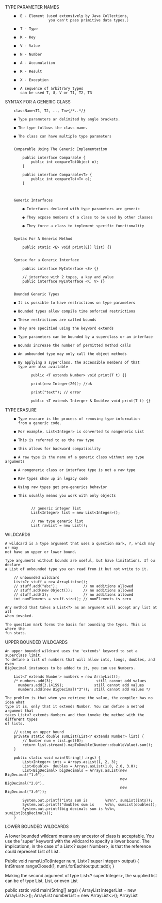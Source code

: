 TYPE PARAMETER NAMES

        ●  E - Element (used extensively by Java Collections,
                        you can't pass primitive data types.)

        ●  T - Type

        ●  K - Key

        ●  V - Value

        ●  N - Number

        ●  A - Accumulation

        ●  R - Result

        ●  X - Exception

        ●  A sequence of arbitrary types
           can be used T, U, V or T1, T2, T3



SYNTAX FOR A GENERIC CLASS

        className<T1, T2, .., Tn>{/*..*/}

        ● Type parameters ar delimited by angle brackets.

        ● The type follows the class name.

        ● The class can have multiple type parameters


        Comparable Using The Generic Implementation

            public interface Comparable {
                public int compareTo(Object o);
            }

            public interface Comparable<T> {
                public int compareTo(<T> o);
            }



        Generic Interfaces

            ● Interfaces declared with type parameters are generic

            ● They expose members of a class to be used by other classes

            ● They force a class to implement specific functionality


        Syntax For A Generic Method

            public static <E> void print(E[] list) {}


        Syntax for a Generic Interface

            public interface MyInterface <E> {}

            // interface with 2 types, a key and value
            public interface MyInterface <K, V> {}


        Bounded Generic Types

        ● It is possible to have restrictions on type parameters

        ● Bounded types allow compile time onforced restrictions

        ● These restrictions are called bounds

        ● They are specitied using the keyword extends

        ● Type parameters can be bounded by a superclass or an interface

        ● Bounds increase the number of permitted method calls

        ● An unbounded type may only call the object methods

        ● By applying a syperclass, the accessible members of that
          type are also available

                public <T extends Number> void print(T t) {}

                print(new Integer(20)); //ok

                print("text"); // error

                public <T extends Interger & Double> void print(T t) {}

TYPE ERASURE

        ● Type erasure is the process of removing type information
          from a generic code.

        ● For example, List<Integer> is converted to nongeneric List

        ● This is referred to as the raw type

        ● this allows for backward compatibility

        ● A raw type is the name of a generic class without any type arguments

        ● A nongeneric class or interface type is not a raw type

        ● Raw types show up in legacy code

        ● Using raw types get pre-generics behavior

        ● This usually means you work with only objects


                // generic integer list
                List<Integer> list = new List<Integer>();

                // raw type generic list
                List rawList = new List();



WILDCARDS


    A wildcard is a type argument that uses a question mark, ?, which may or may
    not have an upper or lower bound.

    Type arguments without bounds are useful, but have limitations. If ou declare
    a List of unbounded type you can read from it but not write to it.

        // unbounded wildcard
        List<?> stuff = new ArrayList<>();
        // stuff.add("abc");            // no additions allowed
        // stuff.add(new Object());     // no additions allowed
        // stuff.add(3);                // no additions allowed
        int numElements = stuff.size(); // numElements is zero

    Any method that takes a List<?> as an argument will accept any list at all
    when invoked.

    The question mark forms the basis for bounding the types. This is where the
    fun stats.



UPPER BOUNDED WILDCARDS

    An upper bounded wildcard uses the 'extends' keyword to set a superclass limit.
    To define a list of numbers that will allow ints, longs, doubles, and even
    BigDecimal instances to be added to it, you can use Numbers.

        List<? extends Number> numbers = new ArrayList();
        /* numbers.add(3);                    still cannot add values
          numbers.add(3.14159);              still cannot add values
          numbers.add(new BigDecimal("3"));  still cannot add values */

    The problem is that when you retrieve the value, the compiler has no idea what
    type it is, only that it extends Number. You can define a method argument that
    takes List<? extends Number> and then invoke the method with the different types
    of lists.

        // using an upper bound
        private static double sumList(List<? extends Number> list) {
            // Number num = list.get(0);
            return list.stream().mapToDouble(Number::doubleValue).sum();
        }

        public static void main(String[] args) {
            List<Integer> ints = Arrays.asList(1, 2, 3);
            List<Double>  doubles = Arrays.asList(1.0, 2.0, 3.0);
            List<BigDecimal> bigDecimals = Arrays.asList(new BigDecimal("1.0"),
                                                         new BigDecimal("2.0"),
                                                         new BigDecimal("3.0"));

            System.out.printf("ints sum is        %s%n", sumList(ints));
            System.out.printf("doubles sum is     %s%n, sumList(doubles));
            System.out.printf(big decimals sum is %s%n, sumList(bigDecimals));
        }



LOWER BOUNDED WILDCARDS

   A lower bounded wildcard means any ancestor of class is acceptable. You use the
   'super' keyword with the wildcard to specify a lower bound. The implicationn,
   in the case of a List<? super Number>, is that the reference could represent
   List<Number> of List<Object>.

   Public void numsUpTo(Integer num, List<? super Integer> output) {
       IntStream.rangeClosed(1, num).forEach(output::add);
   }

   Making the second argument of type List<? super Integer>, the supplied list
   can be of type List<Integer>, List<Number>, or even List<Object>

   public static void main(String[] args) {
       ArrayList<Integer> integerList = new ArrayList<>();
       ArrayList<Number>  numberList = new ArrayList<>();
       ArrayList<Object>  objectList = new ArrayList<>();

       numsUpTo(5, integerList);
       numsUpTo(5, numberList);
       numsUpTo(5, objectList);
   }

   With the upper bounded list, we were extracting values and using them. With the
   lower bounded list, we supplied them. This combination has a traditional name: PECS



PECS


    The term PECS stands for "Producer Extends, Consumer Super", which an odd acronym
    coined by Joshua Block in his Effectie java book, but provides a mnemonic on what
    to do. It means that if a parameterized type represents a producer, use extends.
    If it represents a consumer, use super. if the parameter is both, don't use wildcards
    at all──the only type that satisfies both requirements is the explicit type itself.

    The advice boils down to:

        · Use extends when you only get values out of a data structure
        · Use super when you only put values onto a data structure
        · Use an explicit type when you plan to do both

MULTIPLE BOUNDS

    The bounds are separated by an ampersand when they are defined:

        T extends Runnable & AutoCloseable

    You can have as many interface bounds as you like, but only one can be a class.
    If you have a class as a nounds, it must be first in the list.


EXEMPLE GENERIC METHODS

            // lower bounded wildcard in the Comparator
            // the return type is Optional<T> because may be empty
            Optional<T> max(Comparator<? super T> comparator)


            public class GenericMethodExample {

                // using comparable to compare two generic elements
                public static <T extends Comparable<T>> int countGreaterThan(T[] list, T elem)
                {
                    int count = 0;
                    for(T element : list)
                    {
                        // comparable extension using compareTo
                        if(element.compareTo(elem) > 0)
                            count++;
                    }
                    return count;
                }

                public static <E> void print(E[] list)
                {
                    for(E element : list)
                    {
                        System.out.print(element + " ");
                    }
                    System.out.println("");
                }
                public static void main(String[] args) {
                    Integer[] ints = {10, 20, 30, 40, 50, 60, 70, 80};
                    String[] daysOfWeek = {"Monday", "Tuesday", "Wednesday", "Thursday",
                        "Friday", "Saturday", "Sunday"};

                    print(ints);
                    print(daysOfWeek);
                    System.out.println(countGreaterThan(daysOfWeek,"S"));

                }
            }

